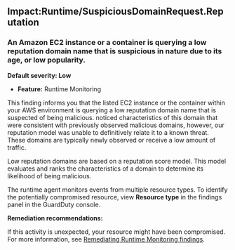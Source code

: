 Impact:Runtime/SuspiciousDomainRequest.Reputation
-------------------------------------------------


### An Amazon EC2 instance or a container is querying a low reputation domain name that is suspicious in nature due to its age, or low popularity.


**Default severity: Low**


 * **Feature:** Runtime Monitoring

This finding informs you that the listed EC2 instance or the container within your AWS environment is querying a low reputation domain name that is suspected of being malicious. noticed characteristics of this domain that were consistent with previously observed malicious domains, however, our reputation model was unable to definitively relate it to a known threat. These domains are typically newly observed or receive a low amount of traffic.


Low reputation domains are based on a reputation score model. This model evaluates and ranks the characteristics of a domain to determine its likelihood of being malicious.


The runtime agent monitors events from multiple resource types. To identify the potentially compromised resource, view **Resource type** in the findings panel in the GuardDuty console.


**Remediation recommendations:**


If this activity is unexpected, your resource might have been compromised. For more information, see [Remediating Runtime Monitoring findings](https://docs.aws.amazon.com/guardduty/latest/ug/guardduty-remediate-runtime-monitoring.html).

